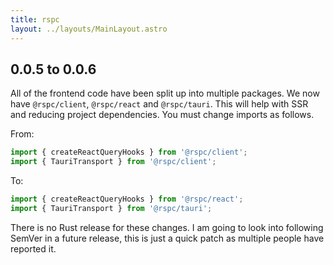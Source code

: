 ```yaml
---
title: rspc
layout: ../layouts/MainLayout.astro
---
```


## 0.0.5 to 0.0.6

All of the frontend code have been split up into multiple packages. We now have `@rspc/client`, `@rspc/react` and `@rspc/tauri`. This will help with SSR and reducing project dependencies. You must change imports as follows.

From:

```ts
import { createReactQueryHooks } from '@rspc/client';
import { TauriTransport } from '@rspc/client';
```

To:

```ts
import { createReactQueryHooks } from '@rspc/react';
import { TauriTransport } from '@rspc/tauri';
```

There is no Rust release for these changes. I am going to look into following SemVer in a future release, this is just a quick patch as multiple people have reported it.
